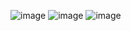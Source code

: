 ![image](https://github.com/uhuddurmus/portfilo/assets/74601877/4a644ef3-995c-46c3-a030-4642f67cd2a2)
![image](https://github.com/uhuddurmus/portfilo/assets/74601877/7a1a2be9-b24b-409a-8b67-f8d5a4c645e7)
![image](https://github.com/uhuddurmus/portfilo/assets/74601877/81cf1923-db24-4614-bb37-f49a2bb3b267)
